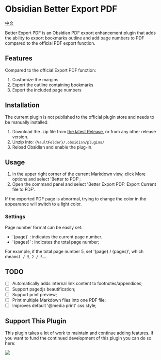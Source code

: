 # Obsidian Better Export PDF

[中文](./README.zh.md)

Better Export PDF is an Obsidian PDF export enhancement plugin that adds the ability to export bookmarks outline and add page numbers to PDF compared to the official PDF export function.

## Features

Compared to the official Export PDF function:

1. Customize the margins
2. Export the outline containing bookmarks
3. Export the included page numbers

## Installation

The current plugin is not published to the official plugin store and needs to be manually installed:

1. Download the .zip file from [the latest Release](https://github.com/l1xnan/obsidian-better-export-pdf/releases), or from any other release version.
2. Unzip into: `{VaultFolder}/.obsidian/plugins/`
3. Reload Obsidian and enable the plug-in.

## Usage

1. In the upper right corner of the current Markdown view, click More options and select 'Better to PDF';
2. Open the command panel and select 'Better Export PDF: Export Current file to PDF'.

If the exported PDF page is abnormal, trying to change the color in the appearance will switch to a light color.

### Settings

Page number format can be easily set:

- '{page}' : indicates the current page number.
- '{pages}' : indicates the total page number;

For example, if the total page number 5, set '{page} / {pages}', which means`1 / 5`, `2 / 5`...

## TODO

- [ ] Automatically adds internal link content to footnotes/appendices;
- [ ] Support pagedjs beautification;
- [ ] Support print preview;
- [ ] Print multiple Markdown files into one PDF file;
- [ ] Improves default '@media print' css style;

## Support This Plugin

This plugin takes a lot of work to maintain and continue adding features. If you want to fund the continued development of this plugin you can do so here:

<a href="https://www.buymeacoffee.com/l1xnan"><img src="https://img.buymeacoffee.com/button-api/?text=Buy me a coffee&emoji=&slug=nathangeorge&button_colour=6a8695&font_colour=ffffff&font_family=Poppins&outline_colour=000000&coffee_colour=FFDD00"></a>
